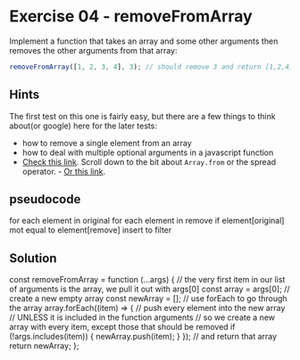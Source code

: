 # Exercise 04 - removeFromArray

Implement a function that takes an array and some other arguments then removes the other arguments from that array:

```javascript
removeFromArray([1, 2, 3, 4], 3); // should remove 3 and return [1,2,4]
```

## Hints

The first test on this one is fairly easy, but there are a few things to think about(or google) here for the later tests:

-   how to remove a single element from an array
-   how to deal with multiple optional arguments in a javascript function
-   [Check this link](https://developer.mozilla.org/en-US/docs/Web/JavaScript/Reference/Functions/arguments). Scroll down to the bit about `Array.from` or the spread operator. - [Or this link](https://developer.mozilla.org/en-US/docs/Web/JavaScript/Reference/Functions/rest_parameters).

## pseudocode

for each element in original
for each element in remove
if element[original] mot equal to element[remove]
insert to filter

## Solution

const removeFromArray = function (...args) {
// the very first item in our list of arguments is the array, we pull it out with args[0]
const array = args[0];
// create a new empty array
const newArray = [];
// use forEach to go through the array
array.forEach((item) => {
// push every element into the new array
// UNLESS it is included in the function arguments
// so we create a new array with every item, except those that should be removed
if (!args.includes(item)) {
newArray.push(item);
}
});
// and return that array
return newArray;
};
